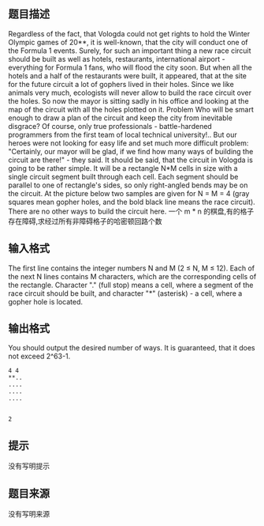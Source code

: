 


## 题目描述
Regardless of the fact, that Vologda could not get rights to hold the Winter Olympic games of 20**, it is well-known, that the city will conduct one of the Formula 1 events. Surely, for such an important thing a new race circuit should be built as well as hotels, restaurants, international airport - everything for Formula 1 fans, who will flood the city soon. But when all the hotels and a half of the restaurants were built, it appeared, that at the site for the future circuit a lot of gophers lived in their holes. Since we like animals very much, ecologists will never allow to build the race circuit over the holes. So now the mayor is sitting sadly in his office and looking at the map of the circuit with all the holes plotted on it. 
Problem 
Who will be smart enough to draw a plan of the circuit and keep the city from inevitable disgrace? Of course, only true professionals - battle-hardened programmers from the first team of local technical university!.. But our heroes were not looking for easy life and set much more difficult problem: "Certainly, our mayor will be glad, if we find how many ways of building the circuit are there!" - they said. 
It should be said, that the circuit in Vologda is going to be rather simple. It will be a rectangle N*M cells in size with a single circuit segment built through each cell. Each segment should be parallel to one of rectangle's sides, so only right-angled bends may be on the circuit. At the picture below two samples are given for N = M = 4 (gray squares mean gopher holes, and the bold black line means the race circuit). There are no other ways to build the circuit here. 
一个 m * n 的棋盘,有的格子存在障碍,求经过所有非障碍格子的哈密顿回路个数
## 输入格式
The first line contains the integer numbers N and M (2 ≤ N, M ≤ 12). Each of the next N lines contains M characters, which are the corresponding cells of the rectangle. Character "." (full stop) means a cell, where a segment of the race circuit should be built, and character "*" (asterisk) - a cell, where a gopher hole is located. 
## 输出格式
You should output the desired number of ways. It is guaranteed, that it does not exceed 2^63-1.

```input1
4 4
**..
....
....
....

```
```output1

2
```

## 提示
没有写明提示
## 题目来源
没有写明来源


